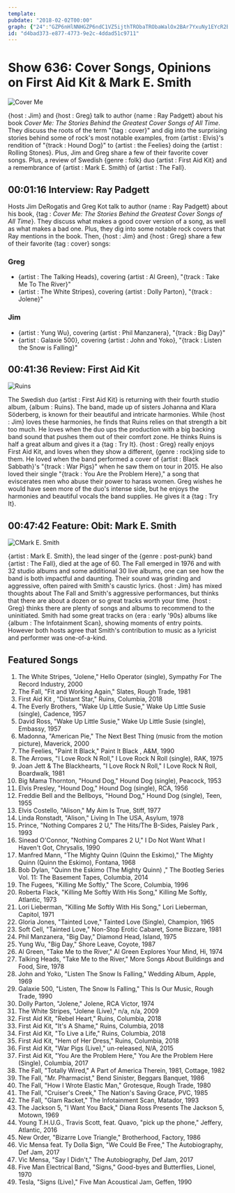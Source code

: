 ```yaml
---
template: 
pubdate: "2018-02-02T00:00"
graph: {"24":"GZP6nHlNNHGZP6ndC1VZ5ijthTRObaTRObaWalOx2BAr7YxuNy1EYcR2BAr796djiEShRFBLs68EShRFBDb3nXQk9f","1XC":"BMfRbhs2IEhs2IEoPJP7BCnuyhs2IEBMfRbdhnxeX6cfddhnxeBHm1Gdhnxe1oM9tBCnuy","27I":""}
id: "d4bad373-e877-4773-9e2c-4ddad51c9711"
---
```






# Show 636: Cover Songs, Opinions on First Aid Kit & Mark E. Smith

![Cover Me](https://static.soundopinions.org/images/2018/cover_me.jpg)

{host : Jim} and {host : Greg} talk to author {name : Ray Padgett} about his book *Cover Me: The Stories Behind the Greatest Cover Songs of All Time*. They discuss the roots of the term "{tag : cover}" and dig into the surprising stories behind some of rock's most notable examples, from {artist : Elvis}'s rendition of "{track : Hound Dog}" to {artist : the Feelies} doing the {artist : Rolling Stones}. Plus, Jim and Greg share a few of their favorite cover songs. Plus, a review of Swedish {genre : folk} duo {artist : First Aid Kit} and a remembrance of {artist : Mark E. Smith} of {artist : The Fall}.



## 00:01:16 Interview: Ray Padgett

Hosts Jim DeRogatis and Greg Kot talk to author {name : Ray Padgett} about his book, {tag : *Cover Me: The Stories Behind the Greatest Cover Songs of All Time*}. They discuss what makes a good cover version of a song, as well as what makes a bad one. Plus, they dig into some notable rock covers that Ray mentions in the book. Then, {host : Jim} and {host : Greg} share a few of their favorite {tag : cover} songs:


### Greg

- {artist : The Talking Heads},  covering {artist : Al Green}, "{track : Take Me To The River}"
- {artist : The White Stripes}, covering {artist : Dolly Parton}, "{track : Jolene}"


### Jim

- {artist : Yung Wu}, covering {artist : Phil Manzanera}, "{track : Big Day}"
- {artist : Galaxie 500}, covering {artist : John and Yoko}, "{track : Listen the Snow is Falling}"



## 00:41:36 Review: First Aid Kit

![Ruins](https://static.soundopinions.org/assets/636/1XC0.jpg)

The Swedish duo {artist : First Aid Kit} is returning with their fourth studio album, {album : Ruins}. The band, made up of sisters Johanna and Klara Söderberg, is known for their beautiful and intricate harmonies. While {host : Jim} loves these harmonies, he finds that Ruins relies on that strength a bit too much. He loves when the duo ups the production with a big backing band sound that pushes them out of their comfort zone. He thinks Ruins is half a great album and gives it a {tag : Try It}. {host : Greg} really enjoys First Aid Kit, and loves when they show a different, {genre : rock}ing side to them. He loved when the band performed a cover of {artist : Black Sabbath}'s "{track : War Pigs}" when he saw them on tour in 2015. He also loved their single "{track : You Are the Problem Here}," a song that eviscerates men who abuse their power to harass women. Greg wishes he would have seen more of the duo's intense side, but he enjoys the harmonies and beautiful vocals the band supplies. He gives it a {tag : Try It}.



## 00:47:42 Feature: Obit: Mark E. Smith

![CMark E. Smith](https://static.soundopinions.org/assets/636/27I0.jpg)

{artist : Mark E. Smith}, the lead singer of the {genre : post-punk} band {artist : The Fall}, died at the age of 60. The Fall emerged in 1976 and with 32 studio albums and some additional 30 live albums, one can see how the band is both impactful and daunting. Their sound was grinding and aggressive, often paired with Smith's caustic lyrics. {host : Jim} has mixed thoughts about The Fall and Smith's aggressive performances, but thinks that there are about a dozen or so great tracks worth your time. {host : Greg} thinks there are plenty of songs and albums to recommend to the uninitiated. Smith had some great tracks on {era : early '90s} albums like {album : The Infotainment Scan}, showing moments of entry points. However both hosts agree that Smith's contribution to music as a lyricist and performer was one-of-a-kind.



## Featured Songs

1. The White Stripes, "Jolene," Hello Operator (single), Sympathy For The Record Industry, 2000
2. The Fall, "Fit and Working Again," Slates, Rough Trade, 1981
3. First Aid Kit , "Distant Star," Ruins, Columbia, 2018
4. The Everly Brothers, "Wake Up Little Susie," Wake Up Little Susie (single), Cadence, 1957
5. David Ross, "Wake Up Little Susie," Wake Up Little Susie (single), Embassy, 1957
6. Madonna, "American Pie," The Next Best Thing (music from the motion picture), Maverick, 2000
7. The Feelies, "Paint It Black," Paint It Black , A&M, 1990
8. The Arrows, "I Love Rock N Roll," I Love Rock N Roll (single), RAK, 1975
9. Joan Jett & The Blackhearts, "I Love Rock N Roll," I Love Rock N Roll, Boardwalk, 1981
10. Big Mama Thornton, "Hound Dog," Hound Dog (single), Peacock, 1953
11. Elvis Presley, "Hound Dog," Hound Dog (single), RCA, 1956
12. Freddie Bell and the Bellboys, "Hound Dog," Hound Dog (single), Teen, 1955
13. Elvis Costello, "Alison," My Aim Is True, Stiff, 1977
14. Linda Ronstadt, "Alison," Living In The USA, Asylum, 1978
15. Prince, "Nothing Compares 2 U," The Hits/The B-Sides, Paisley Park , 1993
16. Sinead O'Connor, "Nothing Compares 2 U," I Do Not Want What I Haven't Got, Chrysalis, 1990
17. Manfred Mann, "The Mighty Quinn (Quinn the Eskimo)," The Mighty Quinn (Quinn the Eskimo), Fontana, 1968
18. Bob Dylan, "Quinn the Eskimo (The Mighty Quinn) ," The Bootleg Series Vol. 11: The Basement Tapes, Columbia, 2014
19. The Fugees, "Killing Me Softly," The Score, Columbia, 1996
20. Roberta Flack, "Killing Me Softly With His Song," Killing Me Softly, Atlantic, 1973
21. Lori Lieberman, "Killing Me Softly With His Song," Lori Lieberman, Capitol, 1971
22. Gloria Jones, "Tainted Love," Tainted Love (Single), Champion, 1965
23. Soft Cell, "Tainted Love," Non-Stop Erotic Cabaret, Some Bizzare, 1981
24. Phil Manzanera, "Big Day," Diamond Head, Island, 1975
25. Yung Wu, "Big Day," Shore Leave, Coyote, 1987
26. Al Green, "Take Me to the River," Al Green Explores Your Mind, Hi, 1974
27. Talking Heads, "Take Me to the River," More Songs About Buildings and Food, Sire, 1978
28. John and Yoko, "Listen The Snow Is Falling," Wedding Album, Apple, 1969
29. Galaxie 500, "Listen, The Snow Is Falling," This Is Our Music, Rough Trade, 1990
30. Dolly Parton, "Jolene," Jolene, RCA Victor, 1974
31. The White Stripes, "Jolene (Live)," n/a, n/a, 2009
32. First Aid Kit, "Rebel Heart," Ruins, Columbia, 2018
33. First Aid Kit, "It's A Shame," Ruins, Columbia, 2018
34. First Aid Kit, "To Live a Life," Ruins, Columbia, 2018
35. First Aid Kit, "Hem of Her Dress," Ruins, Columbia, 2018
36. First Aid Kit, "War Pigs (Live)," un-released, N/A, 2015
37. First Aid Kit, "You Are the Problem Here," You Are the Problem Here (Single), Columbia, 2017
38. The Fall, "Totally Wired," A Part of America Therein, 1981, Cottage, 1982
39. The Fall, "Mr. Pharmacist," Bend Sinister, Beggars Banquet, 1986
40. The Fall, "How I Wrote Elastic Man," Grotesque, Rough Trade, 1980
41. The Fall, "Cruiser's Creek," The Nation's Saving Grace, PVC, 1985
42. The Fall, "Glam Racket," The Infotainment Scan, Matador, 1993
43. The Jackson 5, "I Want You Back," Diana Ross Presents The Jackson 5, Motown, 1969
44. Young T.H.U.G., Travis Scott, feat. Quavo, "pick up the phone," Jeffery, Atlantic, 2016
45. New Order, "Bizarre Love Triangle," Brotherhood, Factory, 1986
46. Vic Mensa feat. Ty Dolla $ign, "We Could Be Free," The Autobiography, Def Jam, 2017
47. Vic Mensa, "Say I Didn't," The Autobiography, Def Jam, 2017
48. Five Man Electrical Band, "Signs," Good-byes and Butterflies, Lionel, 1970
49. Tesla, "Signs (Live)," Five Man Acoustical Jam, Geffen, 1990